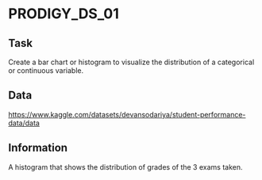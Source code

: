 # PRODIGY_DS_01
## Task
Create a bar chart or histogram to visualize the distribution of a categorical or continuous variable.
## Data
https://www.kaggle.com/datasets/devansodariya/student-performance-data/data
## Information
A histogram that shows the distribution of grades of the 3 exams taken.
